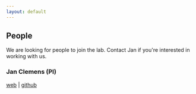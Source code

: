 ```yaml
---
layout: default
---
```


## People

We are looking for people to join the lab. Contact Jan if you're interested in working with us.

### Jan Clemens (PI)
[web](http://postpop.github.io) | [github](http://github.com/postpop)
